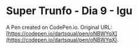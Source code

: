 # Super Trunfo - Dia 9 - Igu

A Pen created on CodePen.io. Original URL: [https://codepen.io/dartsqual/pen/oNBWYqX](https://codepen.io/dartsqual/pen/oNBWYqX).



